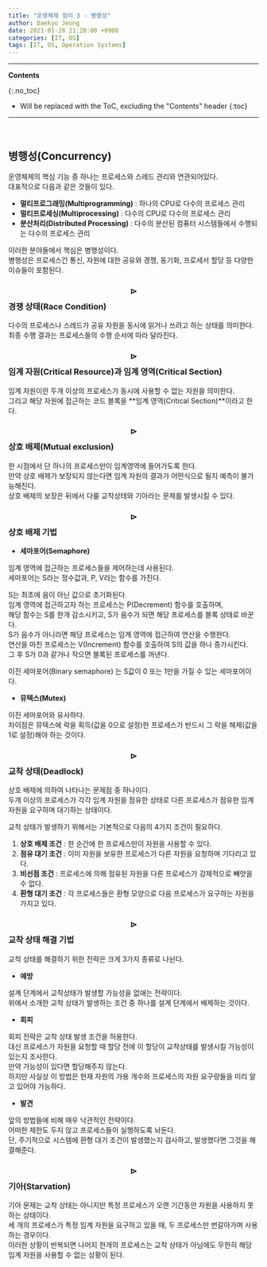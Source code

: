 ```yaml
---
title: "운영체제 정리 3 - 병행성"
author: Daekyo Jeong
date: 2021-01-28 21:20:00 +0900
categories: [IT, OS]
tags: [IT, OS, Operation Systems]
---
```


---
**Contents**

{:.no_toc}

* Will be replaced with the ToC, excluding the "Contents" header
{:toc}
---

<br/>

## **병행성(Concurrency)**  

운영체제의 핵심 기능 중 하나는 프로세스와 스레드 관리와 연관되어있다.  
대표적으로 다음과 같은 것들이 있다.  

- **멀티프로그래밍(Multiprogramming)** : 하나의 CPU로 다수의 프로세스 관리  
- **멀티프로세싱(Multiprocessing)** : 다수의 CPU로 다수의 프로세스 관리  
- **분산처리(Distributed Processing)** : 다수의 분산된 컴퓨터 시스템들에서 수행되는 다수의 프로세스 관리  

이러한 분야들에서 핵심은 병행성이다.  
병행성은 프로세스간 통신, 자원에 대한 공유와 경쟁, 동기화, 프로세서 할당 등 다양한 이슈들이 포함된다.  

### **$$\rhd$$경쟁 상태(Race Condition)**  

다수의 프로세스나 스레드가 공유 자원을 동시에 읽거나 쓰려고 하는 상태를 의미한다.  
최종 수행 결과는 프로세스들의 수행 순서에 따라 달라진다.  

### **$$\rhd$$임계 자원(Critical Resource)과 임계 영역(Critical Section)**  

임계 자원이란 두개 이상의 프로세스가 동시에 사용할 수 없는 자원을 의미한다.  
그리고 해당 자원에 접근하는 코드 블록을 **임계 영역(Critical Section)**이라고 한다.  

### **$$\rhd$$상호 배제(Mutual exclusion)**  

한 시점에서 단 하나의 프로세스만이 임계영역에 들어가도록 한다.  
만약 상호 배제가 보장되지 않는다면 임계 자원의 결과가 어떤식으로 될지 예측이 불가능해진다.  
상호 배제의 보장은 뒤에서 다룰 교착상태와 기아라는 문제를 발생시킬 수 있다.  

### **$$\rhd$$상호 배제 기법**  

- **세마포어(Semaphore)**  

임계 영역에 접근하는 프로세스들을 제어하는데 사용된다.  
세마포어는 S라는 정수값과, P, V라는 함수를 가진다.  

S는 최초에 음이 아닌 값으로 초기화된다.  
임계 영역에 접근하고자 하는 프로세스는 P(Decrement) 함수를 호출하며,  
해당 함수는 S를 한개 감소시키고, S가 음수가 되면 해당 프로세스를 블록 상태로 바꾼다.  
S가 음수가 아니라면 해당 프로세스는 임계 영역에 접근하여 연산을 수행한다.  
연산을 마친 프로세스는 V(Increment) 함수를 호출하여 S의 값을 하나 증가시킨다.  
그 후 S가 0과 같거나 작으면 블록된 프로세스를 꺼낸다.  

이진 세마포어(Binary semaphore) 는 S값이 0 또는 1만을 가질 수 있는 세마포어이다.  

- **뮤텍스(Mutex)**  

이진 세마포어와 유사하다.  
차이점은 뮤텍스에 락을 획득(값을 0으로 설정)한 프로세스가 반드시 그 락을 해제(값을 1로 설정)해야 하는 것이다.  


### **$$\rhd$$교착 상태(Deadlock)**

상호 배제에 의하여 나타나는 문제점 중 하나이다.  
두개 이상의 프로세스가 각각 임계 자원을 점유한 상태로 다른 프로세스가 점유한 임계 자원을 요구하며 대기하는 상태이다.  

교착 상태가 발생하기 위해서는 기본적으로 다음의 4가지 조건이 필요하다.  

1. **상호 배제 조건** : 한 순간에 한 프로세스만이 자원을 사용할 수 있다.  
2. **점유 대기 조건** : 이미 자원을 보유한 프로세스가 다른 자원을 요청하며 기다리고 있다.  
3. **비선점 조건** : 프로세스에 의해 점유된 자원을 다른 프로세스가 강제적으로 빼앗을 수 없다.  
4. **환형 대기 조건** : 각 프로세스들은 환형 모양으로 다음 프로세스가 요구하는 자원을 가지고 있다.  

### **$$\rhd$$교착 상태 해결 기법**  

교착 상태를 해결하기 위한 전략은 크게 3가지 종류로 나뉜다.  

- **예방**  

설계 단계에서 교착상태가 발생할 가능성을 없애는 전략이다.  
위에서 소개한 교착 상태가 발생하는 조건 중 하나를 설계 단계에서 배제하는 것이다.  

- **회피**  

회피 전략은 교착 상태 발생 조건을 허용한다.  
대신 프로세스가 자원을 요청할 때 할당 전에 이 할당이 교착상태를 발생시킬 가능성이 있는지 조사한다.  
만약 가능성이 있다면 할당해주지 않는다.  
하지만 사실상 이 방법은 현재 자원의 가용 개수와 프로세스의 자원 요구량들을 미리 알고 있어야 가능하다.  

- **발견**  

앞의 방법들에 비해 매우 낙관적인 전략이다.  
어떠한 제한도 두지 않고 프로세스들이 실행하도록 놔둔다.  
단, 주기적으로 시스템에 환형 대기 조건이 발생했는지 검사하고, 발생했다면 그것을 해결해준다.  


### **$$\rhd$$기아(Starvation)**   

기아 문제는 교착 상태는 아니지만 특정 프로세스가 오랜 기간동안 자원을 사용하지 못하는 상태이다.  
세 개의 프로세스가 특정 임계 자원을 요구하고 있을 때, 두 프로세스만 번갈아가며 사용하는 경우이다.  
이러한 상황이 반복되면 나머지 한개의 프로세스는 교착 상태가 아님에도 무한히 해당 임계 자원을 사용할 수 없는 상황이 된다.  



<br/>
